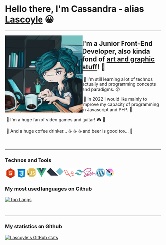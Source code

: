 # Hello there, I'm Cassandra - alias [Lascoyle][website] :grinning:

<hr/>

<img align="left" src="https://github.com/Lascoyle/Lascoyle/raw/main/img/cover.jpg" width="250"/>

## I'm a Junior Front-End Developer, also kinda fond of [art and graphic stuff][deviantart]! :art:

 :small_blue_diamond: I'm still learning a lot of technos actually and programming concepts and paradigms. :dizzy_face: <br />
 
 :small_blue_diamond: In 2022 I would like mainly to improve my capacity of programming in Javascript and PHP. :muscle: <br />
 
 :small_blue_diamond: I'm a huge fan of video games and guitar! :video_game: :guitar: <br />

 :small_blue_diamond: And a huge coffee drinker... :coffee: :coffee: :coffee: and beer is good too... :beer: <br />

<br />
<hr/>

### Technos and Tools

<img align="left" src="https://github.com/Lascoyle/Lascoyle/raw/main/img/html-l.png" height="35" />
<img align="left" src="https://github.com/Lascoyle/Lascoyle/raw/main/img/css.png" height="35" />
<img align="left" src="https://github.com/Lascoyle/Lascoyle/raw/main/img/javascript.png" height="30" />
<img align="left" src="https://github.com/Lascoyle/Lascoyle/raw/main/img/vuejs.png" height="30" />
<img align="left" src="https://github.com/Lascoyle/Lascoyle/raw/main/img/alpinejs-l.png" height="25" />
<img align="left" src="https://github.com/Lascoyle/Lascoyle/raw/main/img/laravel-l.png" height="35" />
<img align="left" src="https://github.com/Lascoyle/Lascoyle/raw/main/img/tailwind-l.png" height="30" />
<img align="left" src="https://github.com/Lascoyle/Lascoyle/raw/main/img/sass-logo.png" height="30" />
<img align="left" src="https://github.com/Lascoyle/Lascoyle/raw/main/img/wordpress-l.png" height="30" />
<img align="left" src="https://github.com/Lascoyle/Lascoyle/raw/main/img/krita-l.png" height="30" />
  
<br />
<br />

### My most used languages on Github

[![Top Langs](https://github-readme-stats.vercel.app/api/top-langs/?username=Lascoyle&layout=compact&theme=gotham)](https://github.com/anuraghazra/github-readme-stats)

<br />
<hr/>

### My statistics on Github

[deviantart]: https://www.deviantart.com/lascoyle-the-second
[website]: https://lascoyle-dev.netlify.app/

[![Lascoyle's GitHub stats](https://github-readme-stats.vercel.app/api?username=Lascoyle&theme=gotham)](https://github.com/Lascoyle/github-readme-stats)

<!---
Lascoyle/Lascoyle is a ✨ special ✨ repository because its `README.md` (this file) appears on your GitHub profile.
You can click the Preview link to take a look at your changes.
--->
